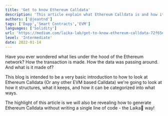 ```yaml
---
title: 'Get to know Ethereum Calldata'
description: 'This article explain what Ethereum Calldata is and how it's structured.'
authors: ['@jeantnd']
tags: ['Dapp','Smart Contracts','EVM']
languages: ['Solidity']
url: 'https://medium.com/laika-lab/get-to-know-ethereum-calldata-72f65e8bffef'
level: 'Intermediate'
date: 2022-01-14
---
```


Have you ever wondered what lies under the hood of the Ethereum network? How the transaction is made. How the data was passing around. And what is it made of?

This blog is intended to be a very basic introduction to how to look at Ethereum Calldata (Or any other EVM based Calldata) we're going to look at how it structures, what it keeps, and how it can be categorized into what ways.

The highlight of this article is we will also be revealing how to generate Ethereum Calldata without writing a single line of code - the Laika🐶 way!